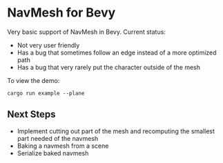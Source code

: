 # NavMesh for Bevy

Very basic support of NavMesh in Bevy.
Current status:
* Not very user friendly
* Has a bug that sometimes follow an edge instead of a more optimized path
* Has a bug that very rarely put the character outside of the mesh

To view the demo:

```
cargo run example --plane
```

## Next Steps

* Implement cutting out part of the mesh and recomputing the smallest part needed of the navmesh
* Baking a navmesh from a scene
* Serialize baked navmesh
